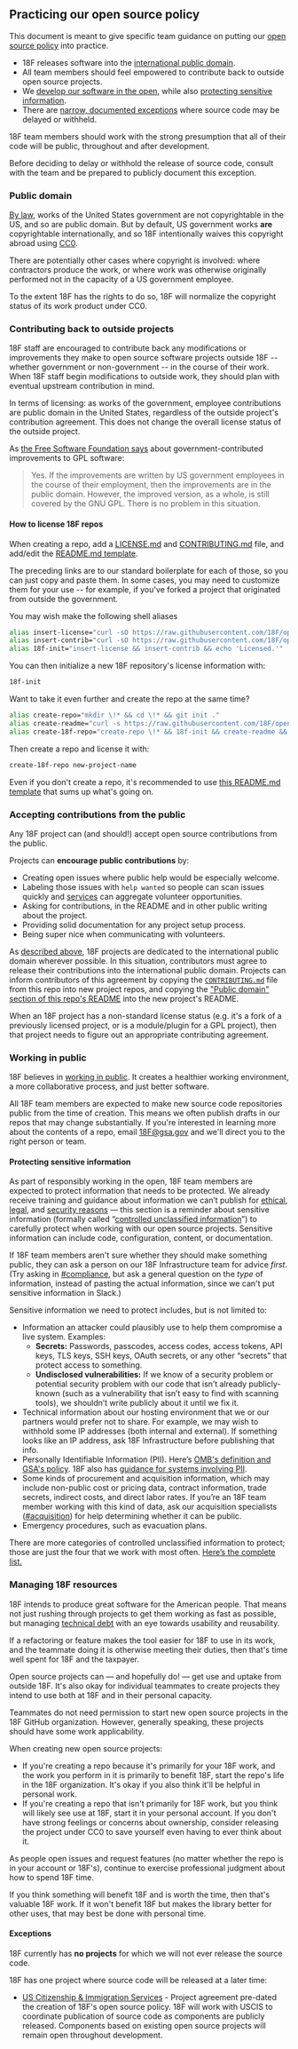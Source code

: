 ## Practicing our open source policy

This document is meant to give specific team guidance on putting our [open source policy](policy.md) into practice.

* 18F releases software into the [international public domain](#public-domain).
* All team members should feel empowered to contribute back to outside open source projects.
* We [develop our software in the open](#working-in-public), while also [protecting sensitive information](#protecting-sensitive-information).
* There are [narrow, documented exceptions](#exceptions) where source code may be delayed or withheld.

18F team members should work with the strong presumption that all of their code will be public, throughout and after development.

Before deciding to delay or withhold the release of source code, consult with the team and be prepared to publicly document this exception.

### Public domain

[By law](http://www.law.cornell.edu/uscode/text/17/105), works of the United States government are not copyrightable in the US, and so are public domain. But by default, US government works **are** copyrightable internationally, and so 18F intentionally waives this copyright abroad using [CC0](https://creativecommons.org/publicdomain/zero/1.0/).

There are potentially other cases where copyright is involved: where contractors produce the work, or where work was otherwise originally performed not in the capacity of a US government employee.

To the extent 18F has the rights to do so, 18F will normalize the copyright status of its work product under CC0.

### Contributing back to outside projects

18F staff are encouraged to contribute back any modifications or improvements they make to open source software projects outside 18F -- whether government or non-government -- in the course of their work. When 18F staff begin modifications to outside work, they should plan with eventual upstream contribution in mind.

In terms of licensing: as works of the government, employee contributions are public domain in the United States, regardless of the outside project's contribution agreement. This does not change the overall license status of the outside project.

As [the Free Software Foundation says](https://www.gnu.org/licenses/gpl-faq.html#GPLUSGovAdd) about government-contributed improvements to GPL software:

> Yes. If the improvements are written by US government employees in the course of their employment, then the improvements are in the public domain. However, the improved version, as a whole, is still covered by the GNU GPL. There is no problem in this situation.


#### How to license 18F repos

When creating a repo, add a [LICENSE.md](LICENSE.md) and [CONTRIBUTING.md](CONTRIBUTING.md) file, and add/edit the [README.md template](README_TEMPLATE.md).

The preceding links are to our standard boilerplate for each of those, so you can just copy and paste them. In some cases, you may need to customize them for your use -- for example, if you've forked a project that originated from outside the government.

You may wish make the following shell aliases

```bash
alias insert-license="curl -sO https://raw.githubusercontent.com/18F/open-source-policy/master/LICENSE.md"
alias insert-contrib="curl -sO https://raw.githubusercontent.com/18F/open-source-policy/master/CONTRIBUTING.md"
alias 18f-init="insert-license && insert-contrib && echo 'Licensed.'"
```

You can then initialize a new 18F repository's license information with:

```bash
18f-init
```

Want to take it even further and create the repo at the same time?

```bash
alias create-repo="mkdir \!* && cd \!* && git init ."
alias create-readme="curl -s https://raw.githubusercontent.com/18F/open-source-policy/master/README_TEMPLATE.md -o README.md"
alias create-18f-repo="create-repo \!* && 18f-init && create-readme && sed 's/[Repo Name]/$(/usr/bin/basename $(pwd))/' README.md && git add . && git commit -m 'initial commit'"
```

Then create a repo and license it with:

```bash
create-18f-repo new-project-name
```

Even if you don't create a repo, it's recommended to use [this README.md template](README_TEMPLATE.md) that sums up what's going on.

### Accepting contributions from the public

Any 18F project can (and should!) accept open source contributions from the public.

Projects can **encourage public contributions** by:

* Creating open issues where public help would be especially welcome.
* Labeling those issues with `help wanted` so people can scan issues quickly and [services](http://www.codeforamerica.org/geeks/civicissues) can aggregate volunteer opportunities.
* Asking for contributions, in the README and in other public writing about the project.
* Providing solid documentation for any project setup process.
* Being super nice when communicating with volunteers.

As [described above](#public-domain), 18F projects are dedicated to the international public domain wherever possible. In this situation, contributors must agree to release their contributions into the international public domain. Projects can inform contributors of this agreement by copying the [`CONTRIBUTING.md`](CONTRIBUTING.md) file from this repo into new project repos, and copying the ["Public domain" section of this repo's README](README.md#public-domain) into the new project's README.

When an 18F project has a non-standard license status (e.g. it's a fork of a previously licensed project, or is a module/plugin for a GPL project), then that project needs to figure out an appropriate contributing agreement.

### Working in public

18F believes in [working in public](https://18f.gsa.gov/2014/07/31/working-in-public-from-day-1/). It creates a healthier working environment, a more collaborative process, and just better software.

All 18F team members are expected to make new source code repositories public from the time of creation. This means we often publish drafts in our repos that may change substantially. If you're interested in learning more about the contents of a repo, email 18F@gsa.gov and we'll direct you to the right person or team.

#### Protecting sensitive information

As part of responsibly working in the open, 18F team members are expected to protect information that needs to be protected. We already receive training and guidance about information we can’t publish for [ethical](https://www.oge.gov/web/oge.nsf/Topics), [legal](https://handbook.18f.gov/intro-to-18f-infrastructure/), and [security reasons](https://gsaolu.gsa.gov/learn6.asp?courseid=11779) — this section is a reminder about sensitive information (formally called “[controlled unclassified information](http://nvlpubs.nist.gov/nistpubs/SpecialPublications/NIST.SP.800-171.pdf)”) to carefully protect when working with our open source projects. Sensitive information can include code, configuration, content, or documentation.

If 18F team members aren't sure whether they should make something public, they can ask a person on our 18F Infrastructure team for advice _first_. (Try asking in [#compliance](https://18f.slack.com/messages/compliance), but ask a general question on the _type_ of information, instead of pasting the actual information, since we can't put sensitive information in Slack.)

Sensitive information we need to protect includes, but is not limited to:

* Information an attacker could plausibly use to help them compromise a live system. Examples:
    * **Secrets:** Passwords, passcodes, access codes, access tokens, API keys, TLS keys, SSH keys, OAuth secrets, or any other “secrets” that protect access to something.
    * **Undisclosed vulnerabilities:** If we know of a security problem or potential security problem with our code that isn’t already publicly-known (such as a vulnerability that isn’t easy to find with scanning tools), we shouldn’t write publicly about it until we fix it.
* Technical information about our hosting environment that we or our partners would prefer not to share. For example, we may wish to withhold some IP addresses (both internal and external). If something looks like an IP address, ask 18F Infrastructure before publishing that info.
* Personally Identifiable Information (PII). Here’s [OMB's definition and GSA's policy](http://www.gsa.gov/portal/content/104256). 18F also has [guidance for systems involving PII](https://pages.18f.gov/before-you-ship/security/pii/).
* Some kinds of procurement and acquisition information, which may include non-public cost or pricing data, contract information, trade secrets, indirect costs, and direct labor rates. If you’re an 18F team member working with this kind of data, ask our acquisition specialists ([#acquisition](https://18f.slack.com/messages/acquisition/)) for help determining whether it can be public.
* Emergency procedures, such as evacuation plans.

There are more categories of controlled unclassified information to protect; those are just the four that we work with most often. [Here’s the complete list.](http://www.archives.gov/cui/registry/category-list.html)

### Managing 18F resources

18F intends to produce great software for the American people. That means not just rushing through projects to get them working as fast as possible, but managing [technical debt](https://en.wikipedia.org/wiki/Technical_debt) with an eye towards usability and reusability.

If a refactoring or feature makes the tool easier for 18F to use in its work, and the teammate doing it is otherwise meeting their duties, then that's time well spent for 18F and the taxpayer.

Open source projects can &mdash; and hopefully do! &mdash; get use and uptake from outside 18F. It's also okay for individual teammates to create projects they intend to use both at 18F and in their personal capacity.

Teammates do not need permission to start new open source projects in the 18F GitHub organization. However, generally speaking, these projects should have some work applicability.

When creating new open source projects:

* If you're creating a repo because it's primarily for your 18F work, and the work you perform in it is primarily to benefit 18F, start the repo's life in the 18F organization. It's okay if you also think it'll be helpful in personal work.
* If you're creating a repo that isn't primarily for 18F work, but you think will likely see use at 18F, start it in your personal account. If you don't have strong feelings or concerns about ownership, consider releasing the project under CC0 to save yourself even having to ever think about it.

As people open issues and request features (no matter whether the repo is in your account or 18F's), continue to exercise professional judgment about how to spend 18F time.

If you think something will benefit 18F and is worth the time, then that's valuable 18F work. If it won't benefit 18F but makes the library better for other uses, that may best be done with personal time.

#### Exceptions

18F currently has **no projects** for which we will not ever release the source code.

18F has one project where source code will be released at a later time:

* [US Citizenship & Immigration Services](https://www.uscis.gov/) - Project agreement pre-dated the creation of 18F's open source policy. 18F will work with USCIS to coordinate publication of source code as components are publicly released. Components based on existing open source projects will remain open throughout development.
